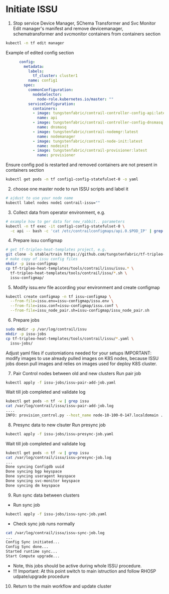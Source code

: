 # Initiate ISSU

1. Stop service Device Manager, SChema Transformer and Svc Monitor
Edit manager's manifest and remove devicemanager, schematransformer
and svcmonitor containers from containers section
```bash
kubectl -n tf edit manager
```
Example of edited config section
```yaml
      config:
        metadata:
          labels:
            tf_cluster: cluster1
          name: config1
        spec:
          commonConfiguration:
            nodeSelector:
              node-role.kubernetes.io/master: ""
          serviceConfiguration:
            containers:
            - image: tungstenfabric/contrail-controller-config-api:latest
              name: api
            - image: tungstenfabric/contrail-controller-config-dnsmasq:latest
              name: dnsmasq
            - image: tungstenfabric/contrail-nodemgr:latest
              name: nodemanager
            - image: tungstenfabric/contrail-node-init:latest
              name: nodeinit
            - image: tungstenfabric/contrail-provisioner:latest
              name: provisioner
```
Ensure config pod is restarted and removed containers are not present in containers section
```bash
kubectl get pods -n tf config1-config-statefulset-0 -o yaml
```

2. choose one master node to run ISSU scripts and label it
```bash
# ajdust to use your node name
kubectl label nodes node1 contrail-issu=""
```

3. Collect data from operator environment, e.g.
```bash
# example how to ger data for new_rabbit.. parameters
kubectl -n tf exec -it config1-config-statefulset-0 \
  -c api -- bash -c 'cat /etc/contrailconfigmaps/api.0.$POD_IP' | grep rabbit
```

4. Prepare issu configmap
```bash
# get tf-tripleo-heat-templates project, e.g.
git clone -b stable/train https://github.com/tungstenfabric/tf-tripleo-heat-templates
# make copy of issu config files
mkdir -p issu-configmap
cp tf-tripleo-heat-templates/tools/contrail/issu/issu.* \
  tf-tripleo-heat-templates/tools/contrail/issu/*.sh \
  issu-configmap/
```

5. Modify issu.env file according your environment and create configmap
```bash
kubectl create configmap -n tf issu-configmap \
  --from-file=issu.env=issu-configmap/issu.env \
  --from-file=issu.conf=issu-configmap/issu.conf \
  --from-file=issu_node_pair.sh=issu-configmap/issu_node_pair.sh
```

6. Prepare jobs
```bash
sudo mkdir -p /var/log/contrail/issu
mkdir -p issu-jobs
cp tf-tripleo-heat-templates/tools/contrail/issu/*.yaml \
  issu-jobs/
```
Adjust yaml files if customiations needed for your setups
IMPORTANT: modify images to use already pulled images on K8S nodes, because
ISSU jobs doesn pull images and relies on images used for deploy K8S cluster.

7. Pair Control nodes between old and new clusters
Run pair job
```bash
kubectl apply -f issu-jobs/issu-pair-add-job.yaml
```
Wait till job completed and validate log
```bash
kubectl get pods -n tf -w | grep issu
cat /var/log/contrail/issu/issu-pair-add-job.log
....
INFO: provision_control.py --host_name node-10-100-0-147.localdomain ... exit with code 0
```

8. Presync data to new clsuter
Run presync job
```bash
kubectl apply -f issu-jobs/issu-presync-job.yaml
```
Wait till job completed and validate log
```bash
kubectl get pods -n tf -w | grep issu
cat /var/log/contrail/issu/issu-presync-job.log
...
Done syncing Configdb uuid
Done syncing bgp keyspace
Done syncing useragent keyspace
Done syncing svc-monitor keyspace
Done syncing dm keyspace
```

9. Run sync data between clusters
- Run sync job
```bash
kubectl apply -f issu-jobs/issu-sync-job.yaml
```
- Check sync job runs normally
```bash
cat /var/log/contrail/issu/issu-sync-job.log
...
Config Sync initiated...
Config Sync done...
Started runtime sync...
Start Compute upgrade...
```
- Note, this jobs should be active during whole ISSU procedure.
- !!! Important: At this point switch to main istruction and follow RHOSP udpate/upgrade procedure 

10. Return to the main workflow and update cluster
